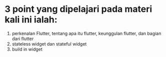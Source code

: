 # 3 point yang dipelajari pada materi kali ini ialah:
1. perkenalan Flutter, tentang apa itu flutter, keunggulan flutter, dan bagian dari flutter
2.  stateless widget dan stateful widget
3. build in widget
